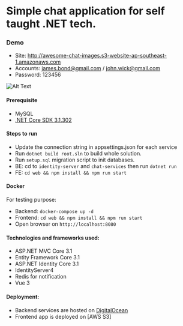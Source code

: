 # Simple chat application for self taught .NET tech.
### Demo
- Site: http://awesome-chat-images.s3-website-ap-southeast-1.amazonaws.com
- Accounts: james.bond@gmail.com / john.wick@gmail.com
- Password: 123456

![Alt Text](https://media.giphy.com/media/Iw2NotaxdgtOolwL7z/giphy.gif) 

#### Prerequisite

- MySQL
- [.NET Core SDK 3.1.302](https://www.microsoft.com/net/download/all)

#### Steps to run
- Update the connection string in appsettings.json for each service
- Run `dotnet build root.sln` to build whole solution.
- Run `setup.sql` migration script to init databases.
- BE: cd to `identity-server` and `chat-services` then run `dotnet run`
- FE: `cd web && npm install && npm run start`

#### Docker

For testing purpose:
- Backend: `docker-compose up -d`
- Frontend: `cd web && npm install && npm run start`
- Open browser on `http://localhost:8080`

#### Technologies and frameworks used:

- ASP.NET MVC Core 3.1
- Entity Framework Core 3.1
- ASP.NET Identity Core 3.1
- IdentityServer4
- Redis for notification
- Vue 3

#### Deployment:
- Backend services are hosted on [DigitalOcean](https://www.digitalocean.com/)
- Frontend app is deployed on [AWS S3]
